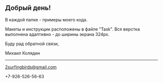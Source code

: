 ## Добрый день!

В каждой папке - примеры моего кода. 

Макеты и инструкции расположены в файле "Task". Вся верстка выполнена адаптивно - до ширины экрана 324px.

Буду рад обратной связи,

Михаил Колядин

***

2surfingbirds@gmail.com

+7-926-526-56-63
